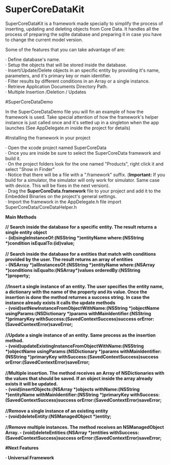 # SuperCoreDataKit
SuperCoreDataKit is a framework made specially to simplify the process of inserting, updating and deleting objects
from Core Data. It handles all the process of preparing the sqlite database and preparing it in case you have to
change the current model version. 

Some of the features that you can take advantage of are:

· Define database's name.<br>
· Setup the objects that will be stored inside the database.<br>
· Insert/Update/Delete objects in an specific entity by providing it's name, parameters, and it's primary key or
  main identifier.<br>
· Filter results by different conditions in an Array or a single instance.<br>
· Retrieve Application Documents Directory Path.<br>
· Multiple Insertion /Deletion / Updates<br>

#SuperCoreDataDemo
<p> In the SuperCoreDataDemo file you will fin an example of how the framework is used. Take special attention
of how the framework's helper instance is just called once and it's setted up in a singleton when the app launches
(See AppDelegate.m inside the project for details)</p>

#Installing the framework in your project
<p>· Open the xcode project named SuperCoreData <br>
· Once you are inside be sure to select the SuperCoreData framework and build it.<br>
· On the project folders look for the one named "Products", right click it and select "Show in Finder"<br>
· Notice that there will be a file with a ".framework" suffix. (<b>Important:</b> If you build for a simulator, 
the simulator will only work for simulator. Same case with device. This will be fixes in the next version).<br>
· Drag the <b>SuperCoreData.framework</b> file to your project and add it to the Embedded Binaries on the project's
general settings. <br>
· Import the framework in the AppDelegate.h file import SuperCoreData/CoreDataHelper.h</p>

<b>Main Methods<b>
<p>
// Search inside the database for a specific entity. The result returns a single entity object <br>
- (id)singleInstanceOf:(NSString *)entityName
                 where:(NSString *)condition
             isEqualTo:(id)value;<br>
<br>
// Search inside the database for a entities that match with conditions provided by the user. The result returns an array of entities<br>
- (NSArray *)allInstancesOf:(NSString *)entityName
                      where:(NSArray *)conditions
                  isEqualto:(NSArray*)values
                  orderedBy:(NSString *)property;<br><br>
//Insert a single instance of an entity. The user specifies the entity name, a dictionary with the name of the property and its value. Once the insertion is done the method returnes a success string. In case the instance already exists it calls the update methods<br>
- (void)setNewInstanceFromObjectWithName:(NSString *)objectName
                            usingParams:(NSDictionary *)params
                     withMainIdentifier:(NSString *)primaryKey
                            withSuccess:(SavedContextSuccess)success
                                orError:(SavedContextError)saveError;<br><br>
//Update a single instance of an entity. Same process as the insertion method.<br>
- (void)updateExistingInstanceFromObjectWithName:(NSString *)objectName
                                    usingParams:(NSDictionary *)params
                             withMainIdentifier:(NSString *)primaryKey
                                    withSuccess:(SavedContextSuccess)success
                                        orError:(SavedContextError)saveError;<br><br>
//Multiple insertion. The method receives an Array of NSDictionaries with the values that should be saved. If an object inside the array already exists it will be updated.<br>
- (void)insertObjects:(NSArray *)objects
            withName:(NSString *)entityName
  withMainIdentifier:(NSString *)primaryKey
         withSuccess:(SavedContextSuccess)success
             orError:(SavedContextError)saveError;<br><br>
//Remove a single instance of an existing entity<br>
- (void)deleteEntity:(NSManagedObject *)entity;<br><br>
//Remove multiple instances. The method receives an NSManagedObject Array. 
- (void)deleteEntities:(NSArray *)entities
          withSuccess:(SavedContextSuccess)success
              orError:(SavedContextError)saveError;


</p>

#Next Features

· Universal Framework<br>
